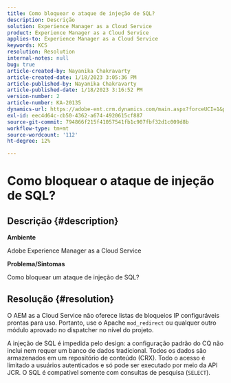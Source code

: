 ```yaml
---
title: Como bloquear o ataque de injeção de SQL?
description: Descrição
solution: Experience Manager as a Cloud Service
product: Experience Manager as a Cloud Service
applies-to: Experience Manager as a Cloud Service
keywords: KCS
resolution: Resolution
internal-notes: null
bug: true
article-created-by: Nayanika Chakravarty
article-created-date: 1/18/2023 3:05:36 PM
article-published-by: Nayanika Chakravarty
article-published-date: 1/18/2023 3:16:52 PM
version-number: 2
article-number: KA-20135
dynamics-url: https://adobe-ent.crm.dynamics.com/main.aspx?forceUCI=1&pagetype=entityrecord&etn=knowledgearticle&id=e5c2718e-4197-ed11-aad1-6045bd006b4b
exl-id: eec4d64c-cb50-4362-a674-4920615cf887
source-git-commit: 794866f215f41057541fb1c907fbf32d1c009d8b
workflow-type: tm+mt
source-wordcount: '112'
ht-degree: 12%

---
```


# Como bloquear o ataque de injeção de SQL?

## Descrição {#description}


<b>Ambiente</b>

Adobe Experience Manager as a Cloud Service

<b>Problema/Sintomas</b>

Como bloquear um ataque de injeção de SQL?


## Resolução {#resolution}


O AEM as a Cloud Service não oferece listas de bloqueios IP configuráveis prontas para uso. Portanto, use o Apache `mod_redirect` ou qualquer outro módulo aprovado no dispatcher no nível do projeto.

A injeção de SQL é impedida pelo design: a configuração padrão do CQ não inclui nem requer um banco de dados tradicional. Todos os dados são armazenados em um repositório de conteúdo (CRX). Todo o acesso é limitado a usuários autenticados e só pode ser executado por meio da API JCR. O SQL é compatível somente com consultas de pesquisa (`SELECT`).
